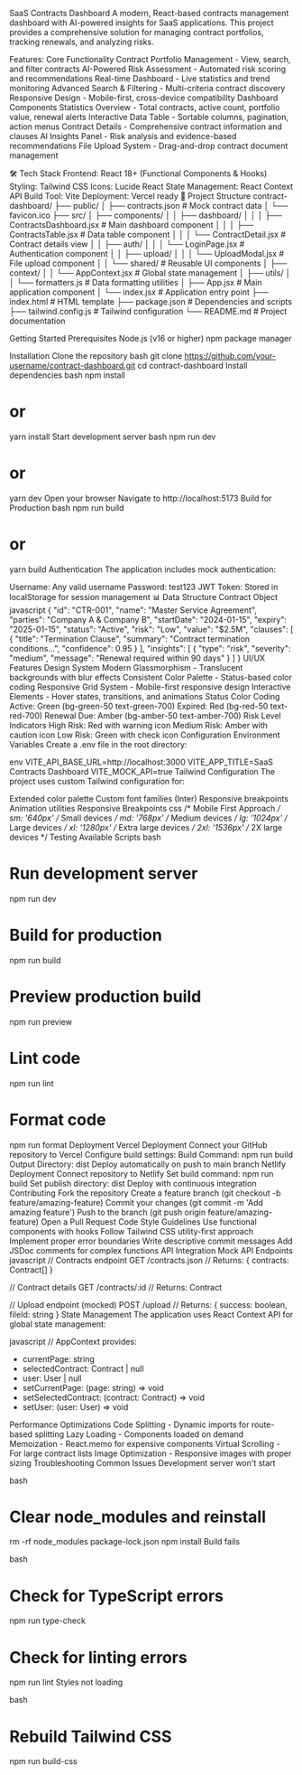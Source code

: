 SaaS Contracts Dashboard
A modern, React-based contracts management dashboard with AI-powered insights for SaaS applications. This project provides a comprehensive solution for managing contract portfolios, tracking renewals, and analyzing risks.

 Features:
Core Functionality
Contract Portfolio Management - View, search, and filter contracts
AI-Powered Risk Assessment - Automated risk scoring and recommendations
Real-time Dashboard - Live statistics and trend monitoring
Advanced Search & Filtering - Multi-criteria contract discovery
Responsive Design - Mobile-first, cross-device compatibility
Dashboard Components
Statistics Overview - Total contracts, active count, portfolio value, renewal alerts
Interactive Data Table - Sortable columns, pagination, action menus
Contract Details - Comprehensive contract information and clauses
AI Insights Panel - Risk analysis and evidence-based recommendations
File Upload System - Drag-and-drop contract document management

🛠️ Tech Stack
Frontend: React 18+ (Functional Components & Hooks)
Styling: Tailwind CSS
Icons: Lucide React
State Management: React Context API
Build Tool: Vite
Deployment: Vercel ready
📁 Project Structure
contract-dashboard/
├── public/
│   ├── contracts.json          # Mock contract data
│   └── favicon.ico
├── src/
│   ├── components/
│   │   ├── dashboard/
│   │   │   ├── ContractsDashboard.jsx    # Main dashboard component
│   │   │   ├── ContractsTable.jsx        # Data table component
│   │   │   └── ContractDetail.jsx        # Contract details view
│   │   ├── auth/
│   │   │   └── LoginPage.jsx             # Authentication component
│   │   ├── upload/
│   │   │   └── UploadModal.jsx           # File upload component
│   │   └── shared/                       # Reusable UI components
│   ├── context/
│   │   └── AppContext.jsx                # Global state management
│   ├── utils/
│   │   └── formatters.js                 # Data formatting utilities
│   ├── App.jsx                           # Main application component
│   └── index.jsx                         # Application entry point
├── index.html                            # HTML template
├── package.json                          # Dependencies and scripts
├── tailwind.config.js                    # Tailwind configuration
└── README.md                            # Project documentation

 Getting Started
Prerequisites
Node.js (v16 or higher)
npm  package manager

Installation
Clone the repository
bash
   git clone https://github.com/your-username/contract-dashboard.git
   cd contract-dashboard
Install dependencies
bash
   npm install
   # or
   yarn install
Start development server
bash
   npm run dev
   # or
   yarn dev
Open your browser Navigate to http://localhost:5173
Build for Production
bash
npm run build
# or
yarn build
   Authentication
The application includes mock authentication:

Username: Any valid username
Password: test123
JWT Token: Stored in localStorage for session management
📊 Data Structure
Contract Object
javascript
{
  "id": "CTR-001",
  "name": "Master Service Agreement",
  "parties": "Company A & Company B",
  "startDate": "2024-01-15",
  "expiry": "2025-01-15",
  "status": "Active",
  "risk": "Low",
  "value": "$2.5M",
  "clauses": [
    {
      "title": "Termination Clause",
      "summary": "Contract termination conditions...",
      "confidence": 0.95
    }
  ],
  "insights": [
    {
      "type": "risk",
      "severity": "medium",
      "message": "Renewal required within 90 days"
    }
  ]
}
UI/UX Features
Design System
Modern Glassmorphism - Translucent backgrounds with blur effects
Consistent Color Palette - Status-based color coding
Responsive Grid System - Mobile-first responsive design
Interactive Elements - Hover states, transitions, and animations
Status Color Coding
 Active: Green (bg-green-50 text-green-700)
 Expired: Red (bg-red-50 text-red-700)
 Renewal Due: Amber (bg-amber-50 text-amber-700)
Risk Level Indicators
 High Risk: Red with warning icon
 Medium Risk: Amber with caution icon
 Low Risk: Green with check icon
 Configuration
Environment Variables
Create a .env file in the root directory:

env
VITE_API_BASE_URL=http://localhost:3000
VITE_APP_TITLE=SaaS Contracts Dashboard
VITE_MOCK_API=true
Tailwind Configuration
The project uses custom Tailwind configuration for:

Extended color palette
Custom font families (Inter)
Responsive breakpoints
Animation utilities
 Responsive Breakpoints
css
/* Mobile First Approach */
sm: '640px'    /* Small devices */
md: '768px'    /* Medium devices */
lg: '1024px'   /* Large devices */
xl: '1280px'   /* Extra large devices */
2xl: '1536px'  /* 2X large devices */
 Testing
Available Scripts
bash
# Run development server
npm run dev

# Build for production
npm run build

# Preview production build
npm run preview

# Lint code
npm run lint

# Format code
npm run format
 Deployment
Vercel Deployment
Connect your GitHub repository to Vercel
Configure build settings:
Build Command: npm run build
Output Directory: dist
Deploy automatically on push to main branch
Netlify Deployment
Connect repository to Netlify
Set build command: npm run build
Set publish directory: dist
Deploy with continuous integration
 Contributing
Fork the repository
Create a feature branch (git checkout -b feature/amazing-feature)
Commit your changes (git commit -m 'Add amazing feature')
Push to the branch (git push origin feature/amazing-feature)
Open a Pull Request
Code Style Guidelines
Use functional components with hooks
Follow Tailwind CSS utility-first approach
Implement proper error boundaries
Write descriptive commit messages
Add JSDoc comments for complex functions
 API Integration
Mock API Endpoints
javascript
// Contracts endpoint
GET /contracts.json
// Returns: { contracts: Contract[] }

// Contract details
GET /contracts/:id
// Returns: Contract

// Upload endpoint (mocked)
POST /upload
// Returns: { success: boolean, fileId: string }
 State Management
The application uses React Context API for global state management:

javascript
// AppContext provides:
- currentPage: string
- selectedContract: Contract | null
- user: User | null
- setCurrentPage: (page: string) => void
- setSelectedContract: (contract: Contract) => void
- setUser: (user: User) => void

 Performance Optimizations
Code Splitting - Dynamic imports for route-based splitting
Lazy Loading - Components loaded on demand
Memoization - React.memo for expensive components
Virtual Scrolling - For large contract lists
Image Optimization - Responsive images with proper sizing
 Troubleshooting
Common Issues
Development server won't start

bash
# Clear node_modules and reinstall
rm -rf node_modules package-lock.json
npm install
Build fails

bash
# Check for TypeScript errors
npm run type-check

# Check for linting errors
npm run lint
Styles not loading

bash
# Rebuild Tailwind CSS
npm run build-css





